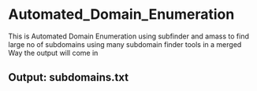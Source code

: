 # Automated_Domain_Enumeration
This is Automated Domain Enumeration using subfinder and amass to find large no of subdomains using many subdomain finder tools in a merged Way the output will come in
## Output: subdomains.txt
